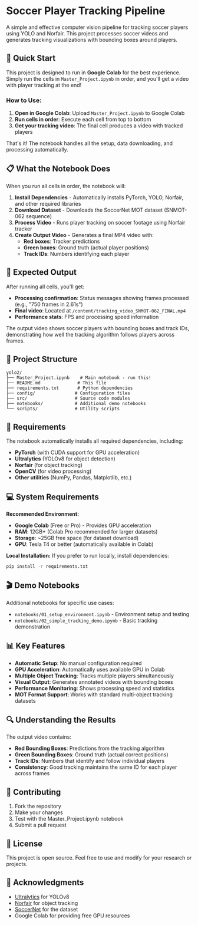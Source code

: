 # Soccer Player Tracking Pipeline

A simple and effective computer vision pipeline for tracking soccer players using YOLO and Norfair. This project processes soccer videos and generates tracking visualizations with bounding boxes around players.

## 🚀 Quick Start

This project is designed to run in **Google Colab** for the best experience. Simply run the cells in `Master_Project.ipynb` in order, and you'll get a video with player tracking at the end!

### How to Use:

1. **Open in Google Colab**: Upload `Master_Project.ipynb` to Google Colab
2. **Run cells in order**: Execute each cell from top to bottom
3. **Get your tracking video**: The final cell produces a video with tracked players

That's it! The notebook handles all the setup, data downloading, and processing automatically.

## 📋 What the Notebook Does

When you run all cells in order, the notebook will:

1. **Install Dependencies** - Automatically installs PyTorch, YOLO, Norfair, and other required libraries
2. **Download Dataset** - Downloads the SoccerNet MOT dataset (SNMOT-062 sequence)
3. **Process Video** - Runs player tracking on soccer footage using Norfair tracker
4. **Create Output Video** - Generates a final MP4 video with:
   - **Red boxes**: Tracker predictions
   - **Green boxes**: Ground truth (actual player positions)
   - **Track IDs**: Numbers identifying each player

## 🎯 Expected Output

After running all cells, you'll get:
- **Processing confirmation**: Status messages showing frames processed (e.g., "750 frames in 2.61s")
- **Final video**: Located at `/content/tracking_video_SNMOT-062_FINAL.mp4`
- **Performance stats**: FPS and processing speed information

The output video shows soccer players with bounding boxes and track IDs, demonstrating how well the tracking algorithm follows players across frames.

## 📁 Project Structure

```
yolo2/
├── Master_Project.ipynb    # Main notebook - run this!
├── README.md              # This file
├── requirements.txt       # Python dependencies
├── config/               # Configuration files
├── src/                  # Source code modules
├── notebooks/            # Additional demo notebooks
└── scripts/              # Utility scripts
```

## 🔧 Requirements

The notebook automatically installs all required dependencies, including:

- **PyTorch** (with CUDA support for GPU acceleration)
- **Ultralytics** (YOLOv8 for object detection)
- **Norfair** (for object tracking)
- **OpenCV** (for video processing)
- **Other utilities** (NumPy, Pandas, Matplotlib, etc.)

## 💻 System Requirements

**Recommended Environment:**
- **Google Colab** (Free or Pro) - Provides GPU acceleration
- **RAM**: 12GB+ (Colab Pro recommended for larger datasets)
- **Storage**: ~25GB free space (for dataset download)
- **GPU**: Tesla T4 or better (automatically available in Colab)

**Local Installation:**
If you prefer to run locally, install dependencies:
```bash
pip install -r requirements.txt
```

## 🎬 Demo Notebooks

Additional notebooks for specific use cases:

- `notebooks/01_setup_environment.ipynb` - Environment setup and testing
- `notebooks/02_simple_tracking_demo.ipynb` - Basic tracking demonstration

## 📊 Key Features

- **Automatic Setup**: No manual configuration required
- **GPU Acceleration**: Automatically uses available GPU in Colab
- **Multiple Object Tracking**: Tracks multiple players simultaneously
- **Visual Output**: Generates annotated videos with bounding boxes
- **Performance Monitoring**: Shows processing speed and statistics
- **MOT Format Support**: Works with standard multi-object tracking datasets

## 🔍 Understanding the Results

The output video contains:

- **Red Bounding Boxes**: Predictions from the tracking algorithm
- **Green Bounding Boxes**: Ground truth (actual correct positions)
- **Track IDs**: Numbers that identify and follow individual players
- **Consistency**: Good tracking maintains the same ID for each player across frames

## 🤝 Contributing

1. Fork the repository
2. Make your changes
3. Test with the Master_Project.ipynb notebook
4. Submit a pull request

## 📜 License

This project is open source. Feel free to use and modify for your research or projects.

## 🙏 Acknowledgments

- [Ultralytics](https://github.com/ultralytics/ultralytics) for YOLOv8
- [Norfair](https://github.com/tryolabs/norfair) for object tracking
- [SoccerNet](https://www.soccer-net.org/) for the dataset
- Google Colab for providing free GPU resources